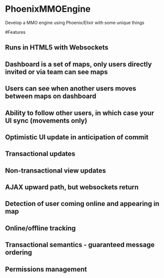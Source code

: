 # PhoenixMMOEngine
Develop a MMO engine using Phoenix/Elixir with some unique things


#Features
## Runs in HTML5 with Websockets
## Dashboard is a set of maps, only users directly invited or via team can see maps
## Users can see when another users moves between maps on dashboard
## Ability to follow other users, in which case your UI sync (movements only)
## Optimistic UI update in anticipation of commit
## Transactional updates
## Non-transactional view updates
## AJAX upward path, but websockets return
## Detection of user coming online and appearing in map
## Online/offline tracking
## Transactional semantics - guaranteed message ordering
## Permissions management


